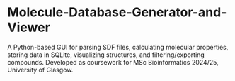 # Molecule-Database-Generator-and-Viewer

A Python-based GUI for parsing SDF files, calculating molecular properties, storing data in SQLite, visualizing structures, and filtering/exporting compounds. Developed as coursework for MSc Bioinformatics 2024/25, University of Glasgow.
